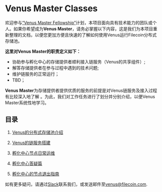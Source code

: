 # Venus Master Classes

欢迎参与[“Venus Master Fellowship”]()计划，本项目面向具有技术能力的团队或个人。如果你希望成为**Venus Master**，请务必掌握以下内容，这是我们为本项目重新整理的文档，以便您更加方便且快速的了解如何使用Venus运行Filecoin分布式存储池。

**这里对Venus Master的职责定义如下：**

- 协助参与孵化中心的存储提供者顺利接入链服务（Venus的共享组件）;
- 解答存储提供者在参与过程中遇到的技术问题;
- 维护链服务的正常运行；
- TBD；

**Venus Master**为存储提供者提供优质的服务的前提是对Venus链服务及接入过程有比较深入地了解 。为此，我们对工作任务进行了划分并分别介绍，以便Venus Master系统性地学习。

## 目录

1. [Venus的分布式存储池介绍](Introduction_to_venus_mining_pool.md)

2. [Venus的链服务搭建](Chain_service_construction.md)

3. [孵化中心节点日常运维](Daily_op_and_maintenance.md)

4. [孵化中心答疑篇](Q&A.md)

5. [孵化中心的节点退出指南](Incubation_exit_guide.md)

如有更多疑问，请通过[Slack](https://filecoinproject.slack.com/archives/CEHHJNJS3)联系我们，或发送邮件至[venus@filecoin.com](venus@filecoin.com).
